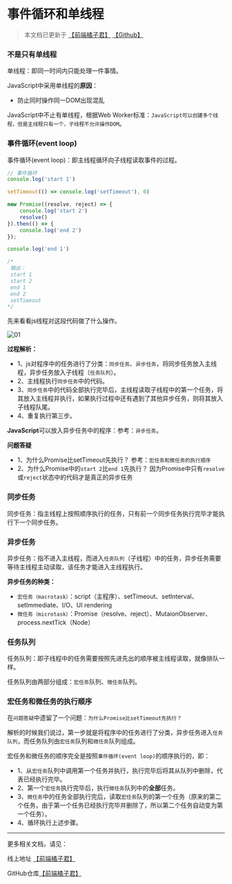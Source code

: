 # 事件循环和单线程

> 本文档已更新于 [【前端橘子君】](http://xiaoysosheng.top/#/javascript/你不知道的函数) [【Github】](https://github.com/xiaoyaosheng-yu/library/blob/master/javascript/%E4%BD%A0%E4%B8%8D%E7%9F%A5%E9%81%93%E7%9A%84%E5%87%BD%E6%95%B0.md)

### 不是只有单线程
单线程：即同一时间内只能处理一件事情。

JavaScript中采用单线程的**原因**：
- 防止同时操作同一DOM出现混乱

JavaScript中不止有单线程，根据Web Worker标准：`JavaScript可以创建多个线程，但是主线程只有一个，子线程不允许操作DOM`。

### 事件循环(event loop)

事件循环(event loop)：即主线程循环向子线程读取事件的过程。

```javascript
// 事件循环
console.log('start 1')

setTimeout(() => console.log('setTimeout'), 0)

new Promise((resolve, reject) => {
    console.log('start 2')
    resolve()
}).then(() => {
    console.log('end 2')
});

console.log('end 1')

/*
 输出：
 start 1
 start 2
 end 1
 end 2
 setTimeout
*/
```

先来看看js线程对这段代码做了什么操作。

![01](http://localhost:5000/images/event_loop/01.jpg)

**过程解析：**

- 1、js对程序中的任务进行了分类：`同步任务`、`异步任务`，将同步任务放入主线程，异步任务放入子线程（`任务队列`）。
- 2、主线程执行`同步任务`中的代码。
- 3、`同步任务`中的代码全部执行完毕后，主线程读取子线程中的第一个任务，将其放入主线程并执行，如果执行过程中还有遇到了其他异步任务，则将其放入子线程队尾。
- 4、重复执行第三步。

**JavaScript**可以放入异步任务中的程序：参考：`异步任务`。

**问题答疑**

- 1、为什么Promise比setTimeout先执行？ 参考：`宏任务和微任务的执行顺序`
- 2、为什么Promise中的`start 2`比`end 1`先执行？ 因为Promise中只有`resolve`或`reject`状态中的代码才是真正的异步任务

### 同步任务
同步任务：指主线程上按照顺序执行的任务，只有前一个同步任务执行完毕才能执行下一个同步任务。

### 异步任务
异步任务：指不进入主线程，而进入`任务队列`（子线程）中的任务，异步任务需要等待主线程主动读取，该任务才能进入主线程执行。

**异步任务的种类：**
- `宏任务（macrotask）`：script（主程序）、setTimeout、setInterval、setImmediate、I/O、UI rendering
- `微任务（microtask）`：Promise（resolve、reject）、MutaionObserver、process.nextTick（Node）

### 任务队列
任务队列：即子线程中的任务需要按照先进先出的顺序被主线程读取，就像排队一样。

任务队列由两部分组成：`宏任务`队列、`微任务`队列。

### 宏任务和微任务的执行顺序
在`问题答疑`中遗留了一个问题：`为什么Promise比setTimeout先执行？`

解析的时候我们说过，第一步就是将程序中的任务进行了分类，异步任务进入`任务队列`，而任务队列由`宏任务`队列和`微任务`队列组成。

宏任务和微任务的顺序完全是按照`事件循环(event loop)`的顺序执行的，即：
- 1、从`宏任务`队列中调用第一个任务并执行，执行完毕后将其从队列中删除，代表已经执行完毕。
- 2、第一个`宏任务`执行完毕后，执行`微任务`队列中的**全部**任务。
- 3、`微任务`中的任务全部执行完后，读取`宏任务`队列的第一个任务（原来的第二个任务，由于第一个任务已经执行完毕并删除了，所以第二个任务自动变为第一个任务）。
- 4、循环执行上述步骤。

----------

更多相关文档，请见：

线上地址 [【前端橘子君】](http://xiaoysosheng.top)

GitHub仓库[【前端橘子君】](https://github.com/xiaoyaosheng-yu/library)